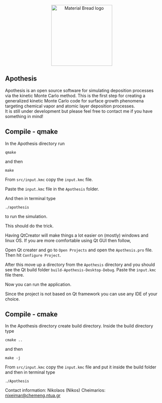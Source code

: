 <p align="center"> <img width="200" src="https://github.com/nixeimar/Apothesis/blob/master/ApothesisLogo_small.png" alt="Material Bread logo" > </p>
  

Apothesis 
--------------------------------------------------------------------------------------------------------------
Apothesis is an open source software for simulating deposition processes via the kinetic Monte Carlo method. 
This is the first step for creating a generalized kinetic Monte Carlo code 
for surface growth phenomena targeting chemical vapor and atomic layer deposition processes.  
It is still under development but please feel free to contact me if you have something in mind! 

Compile - qmake
--------------------------------------------------------------------------------------------------------------
In the Apothesis directory run 
```
qmake
```

and then 

```
make
```
From `src/input.kmc` copy the `input.kmc` file.

Paste the `input.kmc` file in the `Apothesis` folder.

And then in terminal type
```
./apothesis

```
to run the simulation.

This should do the trick.

Having QtCreator will make things a lot easier on (mostly) windows and linux OS. 
If you are more comfortable using Qt GUI then follow,

Open Qt creater and go to `Open Projects` and open the `Apothesis.pro` file.
Then hit `Configure Project`.

After this move up a directory from the `Apothesis` directory and you should see the Qt build folder `build-Apothesis-Desktop-Debug`.
Paste the `input.kmc` file there.

Now you can run the application.

Since the project is not based on Qt framework you can use any IDE of your choice. 

Compile - cmake
--------------------------------------------------------------------------------------------------------------
In the Apothesis directory create build directory.
Inside the build directory type 

``` 
cmake ..
``` 

and then 

``` 
make -j
```
From `src/input.kmc` copy the `input.kmc` file and put it inside the build folder and then in terminal type
```
./Apothesis

```

Contact information:
Nikolaos (Nikos) Cheimarios: 
nixeimar@chemeng.ntua.gr
